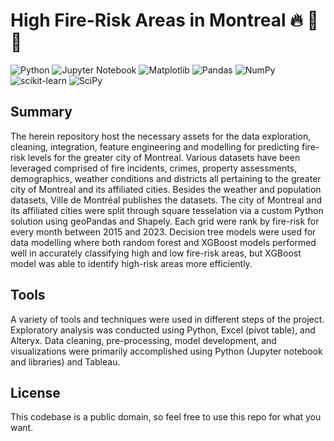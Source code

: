 # High Fire-Risk Areas in Montreal :fire: :city_sunrise: :fire_engine:

![Python](https://img.shields.io/badge/python-3670A0?style=for-the-badge&logo=python&logoColor=ffdd54)
![Jupyter Notebook](https://img.shields.io/badge/jupyter-%23FA0F00.svg?style=for-the-badge&logo=jupyter&logoColor=white)
![Matplotlib](https://img.shields.io/badge/Matplotlib-%23ffffff.svg?style=for-the-badge&logo=Matplotlib&logoColor=black)
![Pandas](https://img.shields.io/badge/pandas-%23150458.svg?style=for-the-badge&logo=pandas&logoColor=white)
![NumPy](https://img.shields.io/badge/numpy-%23013243.svg?style=for-the-badge&logo=numpy&logoColor=white)
![scikit-learn](https://img.shields.io/badge/scikit--learn-%23F7931E.svg?style=for-the-badge&logo=scikit-learn&logoColor=white)
![SciPy](https://img.shields.io/badge/SciPy-%230C55A5.svg?style=for-the-badge&logo=scipy&logoColor=%white)
</br>

## Summary

The herein repository host the necessary assets for the data exploration, cleaning, integration, feature engineering and modelling for predicting fire-risk levels for the greater city of Montreal. Various datasets have been leveraged comprised of fire incidents, crimes, property assessments, demographics, weather conditions and districts all pertaining to the greater city of Montreal and its affiliated cities. Besides the weather and population datasets, Ville de Montréal publishes the datasets. The city of Montreal and its affiliated cities were split through square tesselation via a custom Python solution using geoPandas and Shapely. Each grid were rank by fire-risk for every month between 2015 and 2023. Decision tree models were used for data modelling where both random forest and XGBoost models performed well in accurately classifying high and low fire-risk areas, but XGBoost model was able to identify high-risk areas more efficiently.

## Tools

A variety of tools and techniques were used in different steps of the project. Exploratory analysis was conducted using Python, Excel (pivot table), and Alteryx. Data cleaning, pre-processing, model development, and visualizations were primarily accomplished using Python (Jupyter notebook and libraries) and Tableau.

## License

This codebase is a public domain, so feel free to use this repo for what you want.
